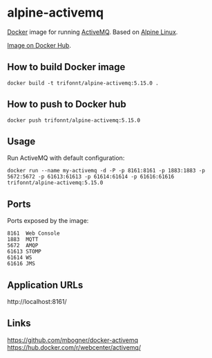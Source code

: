 alpine-activemq
===============
[Docker](https://www.docker.com/) image for running [ActiveMQ](http://activemq.apache.org/). Based on [Alpine Linux](http://alpinelinux.org/). 

[Image on Docker Hub](https://hub.docker.com/r/trifonnt/alpine-activemq/).


How to build Docker image
-------------------------
```shell
docker build -t trifonnt/alpine-activemq:5.15.0 .
```

How to push to Docker hub
-------------------------
```shell
docker push trifonnt/alpine-activemq:5.15.0
```

Usage
-----
Run ActiveMQ with default configuration:
```shell
docker run --name my-activemq -d -P -p 8161:8161 -p 1883:1883 -p 5672:5672 -p 61613:61613 -p 61614:61614 -p 61616:61616 trifonnt/alpine-activemq:5.15.0
```

Ports
-----
Ports exposed by the image:

    8161  Web Console
    1883  MQTT 
    5672  AMQP 
    61613 STOMP
    61614 WS
    61616 JMS

Application URLs
----------------
http://localhost:8161/


Links
-----
https://github.com/mbogner/docker-activemq
https://hub.docker.com/r/webcenter/activemq/
